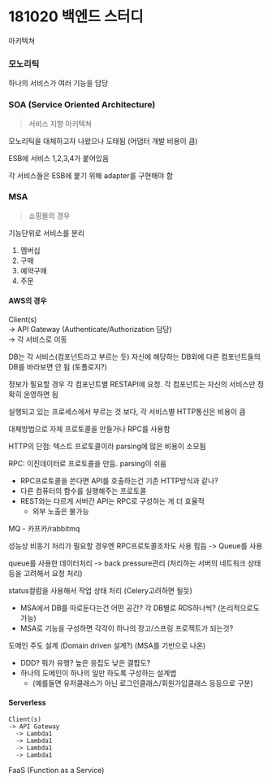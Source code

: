 # 181020 백엔드 스터디

아키텍쳐

### 모노리틱

하나의 서비스가 여러 기능을 담당

### SOA (Service Oriented Architecture)

> 서비스 지향 아키텍쳐

모노리틱을 대체하고자 나왔으나 도태됨 (어댑터 개발 비용이 큼)

ESB에 서비스 1,2,3,4가 붙어있음

각 서비스들은 ESB에 붙기 위해 adapter를 구현해야 함

### MSA

> 쇼핑몰의 경우

기능단위로 서비스를 분리

1. 멤버십
2. 구매
3. 예약구매
4. 주문

#### AWS의 경우

Client(s)  
 -> API Gateway (Authenticate/Authorization 담당)  
 -> 각 서비스로 이동
 
DB는 각 서비스(컴포넌트라고 부르는 듯) 자신에 해당하는 DB외에 다른 컴포넌트들의 DB를 바라보면 안 됨 (토폴로지?)

정보가 필요할 경우 각 컴포넌트별 RESTAPI에 요청. 각 컴포넌트는 자신의 서비스만 정확히 운영하면 됨

실행되고 있는 프로세스에서 부르는 것 보다, 각 서비스별 HTTP통신은 비용이 큼

대체방법으로 자체 프로토콜을 만들거나 RPC를 사용함

HTTP의 단점: 텍스트 프로토콜이라 parsing에 많은 비용이 소모됨

RPC: 이진데이터로 프로토콜을 만듬. parsing이 쉬움

- RPC프로토콜을 쓴다면 API를 호출하는건 기존 HTTP방식과 같나?
- 다른 컴퓨터의 함수를 실행해주는 프로토콜
- REST와는 다르게 서버간 API는 RPC로 구성하는 게 더 효율적
	- 외부 노출은 불가능

MQ - 카프카/rabbitmq

성능상 비동기 처리가 필요할 경우엔 RPC프로토콜조차도 사용 힘듬 -> Queue를 사용

queue를 사용한 데이터처리 -> back pressure관리 (처리하는 서버의 네트워크 상태등을 고려해서 요청 처리)

status컬럼을 사용해서 작업 상태 처리 (Celery고려하면 될듯)

- MSA에서 DB를 따로둔다는건 어떤 공간? 각 DB별로 RDS하나씩? (논리적으로도 가능)
- MSA로 기능을 구성하면 각각이 하나의 장고/스프링 프로젝트가 되는것?


도메인 주도 설계 (Domain driven 설계?) (MSA를 기반으로 나온)

- DDD? 뭐가 유행? 높은 응집도 낮은 결합도?
- 하나의 도메인이 하나의 일만 하도록 구성하는 설계법
	- (예를들면 유저클래스가 아닌 로그인클래스/회원가입클래스 등등으로 구분)

#### Serverless

```
Client(s)  
-> API Gateway  
  -> Lambda1  
  -> Lambda1  
  -> Lambda1  
  -> Lambda1
```

FaaS (Function as a Service)





